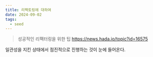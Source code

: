 ```yaml
---
title: 리팩토링에 대하여
date: 2024-09-02
tags:
  - seed
---
```


> 성공적인 리팩터링을 위한 팁
> https://news.hada.io/topic?id=16575

일관성을 지킨 상태에서 점진적으로 진행하는 것이 눈에 들어온다.

